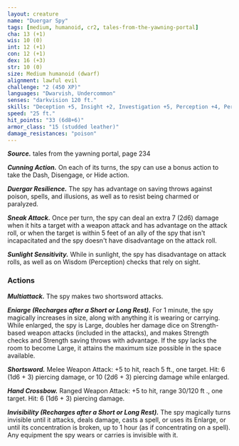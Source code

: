 ```yaml
---
layout: creature
name: "Duergar Spy"
tags: [medium, humanoid, cr2, tales-from-the-yawning-portal]
cha: 13 (+1)
wis: 10 (0)
int: 12 (+1)
con: 12 (+1)
dex: 16 (+3)
str: 10 (0)
size: Medium humanoid (dwarf)
alignment: lawful evil
challenge: "2 (450 XP)"
languages: "Dwarvish, Undercommon"
senses: "darkvision 120 ft."
skills: "Deception +5, Insight +2, Investigation +5, Perception +4, Persuasion +3, Sleight of Hand +5, Stealth +7"
speed: "25 ft."
hit_points: "33 (6d8+6)"
armor_class: "15 (studded leather)"
damage_resistances: "poison"
---
```


***Source.*** tales from the yawning portal,  page 234

***Cunning Action.*** On each of its turns, the spy can use a bonus action to take the Dash, Disengage, or Hide action.

***Duergar Resilience.*** The spy has advantage on saving throws against poison, spells, and illusions, as well as to resist being charmed or paralyzed.

***Sneak Attack.*** Once per turn, the spy can deal an extra 7 (2d6) damage when it hits a target with a weapon attack and has advantage on the attack roll, or when the target is within 5 feet of an ally of the spy that isn't incapacitated and the spy doesn't have disadvantage on the attack roll.

***Sunlight Sensitivity.*** While in sunlight, the spy has disadvantage on attack rolls, as well as on Wisdom (Perception) checks that rely on sight.

### Actions

***Multiattack.*** The spy makes two shortsword attacks.

***Eniarge (Recharges after a Short or Long Rest).*** For 1 minute, the spy magically increases in size, along with anything it is wearing or carrying. While enlarged, the spy is Large, doubles her damage dice on Strength-based weapon attacks (included in the attacks), and makes Strength checks and Strength saving throws with advantage. If the spy lacks the room to become Large, it attains the maximum size possible in the space available.

***Shortsword.*** Melee Weapon Attack: +5 to hit, reach 5 ft., one target. Hit: 6 (1d6 + 3) piercing damage, or 10 (2d6 + 3) piercing damage while enlarged.

***Hand Crossbow.*** Ranged Weapon Attack: +5 to hit, range 30/120 ft ., one target. Hit: 6 (1d6 + 3) piercing damage.

***Invisibility (Recharges after a Short or Long Rest).*** The spy magically turns invisible until it attacks, deals damage, casts a spell, or uses its Enlarge, or until its concentration is broken, up to 1 hour (as if concentrating on a spell). Any equipment the spy wears or carries is invisible with it.